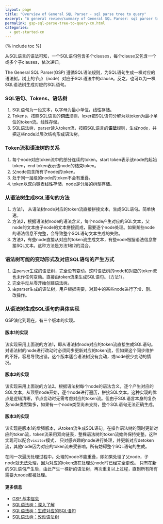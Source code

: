 ```yaml
---
layout: page
title: "Overview of General SQL Parser - sql parse tree to query"
excerpt: "A general review/summary of General SQL Parser: sql parser tree to query"
permalink: gsp-sql-parse-tree-to-query-cn.html
categories:
  - get-started-cn
---
```


{% include toc %}

从SQL语言的语法可知，一个SQL语句包含多个clauses，每个clause又包含一个或多个子clauses，依次递归。

The General SQL Parser(GSP) 遵循SQL语法规则，为SQL语句生成一棵对应的语法树，树上的节点（node）对应于SQL语法中的clause。反之，也可以为一棵SQL语法树生成对应的SQL语句。


### SQL语句、Tokens、语法树
1. SQL语句为一段文本，以字母为最小单位，线性存储。
2. Tokens，按照SQL语言的**词法**规则，lexer把SQL语句分解为以token为最小单位的token流。线性存储。
3. SQL语法树，parser读入token流，按照SQL语言的**语法**规则，生成node，并把这些node以层次结构形成语法树。


### Token流和语法树的关系
1. 每个node对应token流中的部分连续的token。start token表示该node的起始token，end token表示该node的结束token。
2. 父node包含所有子node的token。
3. 处于同一层级的node的token不会有重叠。
4. token以双向链表线性存储，node是分层的树型存储。 

### 从语法树生成SQL语句的方法
1. 方法1， 从语法树node对应的token流直接拼接文本，生成SQL语句。简单快速。
2. 方法2，根据语法树node的语法含义，每个node产生对应的SQL文本，父node的文本由子node的文本拼接而成，需要逐个node处理。如果某些node的语法信息不完整，会导致整个SQL语句文本生成的失败。
3. 方法3，有些node直接从对应的token流生成文本，有些node根据语法信息拼接SQL文本。这种方法是方法1和2的混合。


### 语法树可能的变动形式及对应SQL语句的产生方式
1. 由parser生成的语法树，完全没有变动。这时语法树的node和对应的token流也未作任何变动。直接由token流来生成SQL语句。（方法1）。
2. 完全手动从零开始创建语法树。
3. 由parser生成的语法树，用户根据需要，对其中的某些node进行了增、删、改操作。


### 从语法树生成SQL语句的具体实现

GSP演化到现在，有三个版本的实现。

#### 版本1的实现
该实现采用上面说的方法1，即从语法树node对应的token流直接生成SQL语句。对语法树的node进行改动时必须同步更新对应的token流，但如果这个同步维护的不好，容易导致出错。这个版本适合语法树没有变动，或node很少变动的情况。

#### 版本2的实现
该实现采用上面说的方法2。根据语法树每个node的语法含义，逐个产生对应的SQL文本，从顶层node开始，逐个node进行遍历，拼接SQL文本。这种实现的优点是逻辑清晰，节点变动时无需考虑对应的token流。但由于SQL语言本身的复杂及node类型繁多，如果有一个node类型尚未支持，整个SQL语句无法正确生成。

#### 版本3的实现
该实现是版本1的增强版本，从token流生成SQL语句。在操作语法树的同时更新对应的token流，token流采用双向链表，整棵语法树的token流始终保持完整。这种实现可以配合`visitor`模式，
只对感兴趣的node进行处理，并更新对应detoken流，其他node因为对应的token流未受影响，所有妨碍整个SQL语句的生成。

在同一次遍历处理过程中，处理的node不能重叠，即如果处理了父node，子node就无法处理，因为对应的token流在处理父node时已经完全更改。
只有在新的SQL语句产生后，由此产生一棵新的语法树，再次重复以上过程，直到所有所有需要大node都被处理。

#### 更多信息
- [GSP 基本信息](/gsp-overview-cn.html) 
- [SQL语法树：深入了解](/gsp-overview-sql-parse-tree-cn.html) 
- [SQL语法树：生成对应的SQL语句](/gsp-sql-parse-tree-to-query-cn.html)
- [SQL语法树：改动语法树](/gsp-sql-parse-tree-manipulation-cn.html) 
